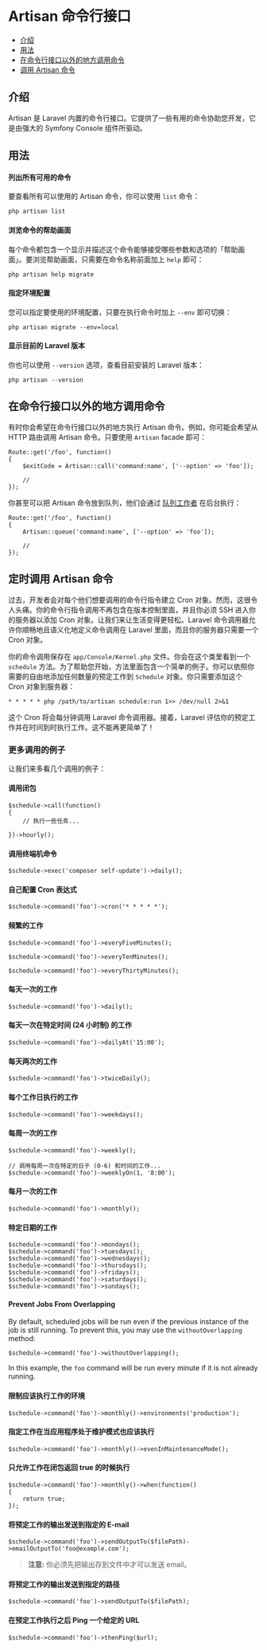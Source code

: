 # Artisan 命令行接口

- [介绍](#introduction)
- [用法](#usage)
- [在命令行接口以外的地方调用命令](#calling-commands-outside-of-cli)
- [调用 Artisan 命令](#scheduling-artisan-commands)

<a name="introduction"></a>
## 介绍

Artisan 是 Laravel 内置的命令行接口。它提供了一些有用的命令协助您开发，它是由强大的 Symfony Console 组件所驱动。

<a name="usage"></a>
## 用法

#### 列出所有可用的命令

要查看所有可以使用的 Artisan 命令，你可以使用 `list` 命令：

	php artisan list

#### 浏览命令的帮助画面

每个命令都包含一个显示并描述这个命令能够接受哪些参数和选项的「帮助画面」。要浏览帮助画面，只需要在命令名称前面加上 `help` 即可：

	php artisan help migrate

#### 指定环境配置

您可以指定要使用的环境配置，只要在执行命令时加上 `--env` 即可切换：

	php artisan migrate --env=local

#### 显示目前的 Laravel 版本

你也可以使用 `--version` 选项，查看目前安装的 Laravel 版本：

	php artisan --version

<a name="calling-commands-outside-of-cli"></a>
## 在命令行接口以外的地方调用命令

有时你会希望在命令行接口以外的地方执行 Artisan 命令。例如，你可能会希望从 HTTP 路由调用 Artisan 命令。只要使用 `Artisan` facade 即可：

	Route::get('/foo', function()
	{
		$exitCode = Artisan::call('command:name', ['--option' => 'foo']);

		//
	});

你甚至可以把 Artisan 命令放到队列，他们会通过 [队列工作者](/docs/5.0/queues) 在后台执行：

	Route::get('/foo', function()
	{
		Artisan::queue('command:name', ['--option' => 'foo']);

		//
	});

<a name="scheduling-artisan-commands"></a>
## 定时调用 Artisan 命令

过去，开发者会对每个他们想要调用的命令行指令建立 Cron 对象。然而，这很令人头痛。你的命令行指令调用不再包含在版本控制里面，并且你必须 SSH 进入你的服务器以添加 Cron 对象。让我们来让生活变得更轻松。Laravel 命令调用器允许你顺畅地且语义化地定义命令调用在 Laravel 里面，而且你的服务器只需要一个 Cron 对象。

你的命令调用保存在 `app/Console/Kernel.php` 文件。你会在这个类里看到一个 `schedule` 方法。为了帮助您开始，方法里面包含一个简单的例子。你可以依照你需要的自由地添加任何数量的预定工作到 `Schedule` 对象。你只需要添加这个 Cron 对象到服务器：

	* * * * * php /path/to/artisan schedule:run 1>> /dev/null 2>&1

这个 Cron 将会每分钟调用 Laravel 命令调用器。接着，Laravel 评估你的预定工作并在时间到时执行工作。这不能再更简单了！

### 更多调用的例子

让我们来多看几个调用的例子：

#### 调用闭包

	$schedule->call(function()
	{
		// 执行一些任务...

	})->hourly();

#### 调用终端机命令

	$schedule->exec('composer self-update')->daily();

#### 自己配置 Cron 表达式

	$schedule->command('foo')->cron('* * * * *');

#### 频繁的工作

	$schedule->command('foo')->everyFiveMinutes();

	$schedule->command('foo')->everyTenMinutes();

	$schedule->command('foo')->everyThirtyMinutes();

#### 每天一次的工作

	$schedule->command('foo')->daily();

#### 每天一次在特定时间 (24 小时制) 的工作

	$schedule->command('foo')->dailyAt('15:00');

#### 每天两次的工作

	$schedule->command('foo')->twiceDaily();

#### 每个工作日执行的工作

	$schedule->command('foo')->weekdays();

#### 每周一次的工作

	$schedule->command('foo')->weekly();

	// 调用每周一次在特定的日子 (0-6) 和时间的工作...
	$schedule->command('foo')->weeklyOn(1, '8:00');

#### 每月一次的工作

	$schedule->command('foo')->monthly();

#### 特定日期的工作

	$schedule->command('foo')->mondays();
	$schedule->command('foo')->tuesdays();
	$schedule->command('foo')->wednesdays();
	$schedule->command('foo')->thursdays();
	$schedule->command('foo')->fridays();
	$schedule->command('foo')->saturdays();
	$schedule->command('foo')->sundays();

#### Prevent Jobs From Overlapping

By default, scheduled jobs will be run even if the previous instance of the job is still running. To prevent this, you may use the `withoutOverlapping` method:

	$schedule->command('foo')->withoutOverlapping();

In this example, the `foo` command will be run every minute if it is not already running.

#### 限制应该执行工作的环境

	$schedule->command('foo')->monthly()->environments('production');

#### 指定工作在当应用程序处于维护模式也应该执行

	$schedule->command('foo')->monthly()->evenInMaintenanceMode();

#### 只允许工作在闭包返回 true 的时候执行

	$schedule->command('foo')->monthly()->when(function()
	{
		return true;
	});

#### 将预定工作的输出发送到指定的 E-mail

	$schedule->command('foo')->sendOutputTo($filePath)->emailOutputTo('foo@example.com');

> **注意:** 你必须先把输出存到文件中才可以发送 email。

#### 将预定工作的输出发送到指定的路径

	$schedule->command('foo')->sendOutputTo($filePath);

#### 在预定工作执行之后 Ping 一个给定的 URL

	$schedule->command('foo')->thenPing($url);
